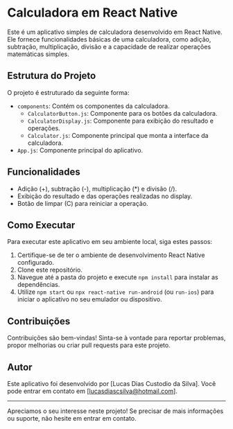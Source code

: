 # Calculadora em React Native

Este é um aplicativo simples de calculadora desenvolvido em React Native. Ele fornece funcionalidades básicas de uma calculadora, como adição, subtração, multiplicação, divisão e a capacidade de realizar operações matemáticas simples.

## Estrutura do Projeto

O projeto é estruturado da seguinte forma:

  - `components`: Contém os componentes da calculadora.
    - `CalculatorButton.js`: Componente para os botões da calculadora.
    - `CalculatorDisplay.js`: Componente para exibição do resultado e operações.
    - `Calculator.js`: Componente principal que monta a interface da calculadora.
  - `App.js`: Componente principal do aplicativo.

## Funcionalidades

- Adição (+), subtração (-), multiplicação (*) e divisão (/).
- Exibição do resultado e das operações realizadas no display.
- Botão de limpar (C) para reiniciar a operação.

## Como Executar

Para executar este aplicativo em seu ambiente local, siga estes passos:

1. Certifique-se de ter o ambiente de desenvolvimento React Native configurado.
2. Clone este repositório.
3. Navegue até a pasta do projeto e execute `npm install` para instalar as dependências.
4. Utilize `npm start` ou `npx react-native run-android` (ou `run-ios`) para iniciar o aplicativo no seu emulador ou dispositivo.

## Contribuições

Contribuições são bem-vindas! Sinta-se à vontade para reportar problemas, propor melhorias ou criar pull requests para este projeto.

## Autor

Este aplicativo foi desenvolvido por [Lucas Dias Custodio da Silva]. Você pode entrar em contato em [lucasdiascsilva@hotmail.com].

---

Apreciamos o seu interesse neste projeto! Se precisar de mais informações ou suporte, não hesite em entrar em contato.
